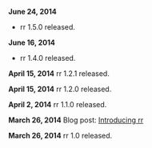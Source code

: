 **June 24, 2014**
* rr 1.5.0 released.

**June 16, 2014**
* rr 1.4.0 released.

**April 15, 2014** rr 1.2.1 released.

**April 15, 2014** rr 1.2.0 released.

**April 2, 2014** rr 1.1.0 released.

**March 26, 2014** Blog post: [Introducing rr](http://robert.ocallahan.org/2014/03/introducing-rr.html)

**March 26, 2014** rr 1.0 released.